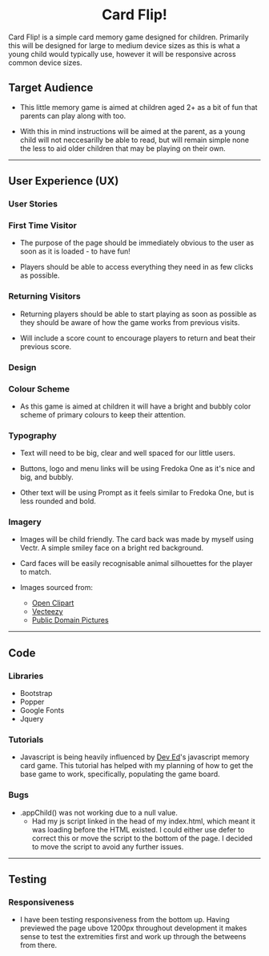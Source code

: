 <h1 align=center>Card Flip!</h1>

<p>Card Flip! is a simple card memory game designed for children. Primarily this will be designed for large to medium device sizes as this is what a young child would typically use, however it will be responsive across common device sizes. </p>


## Target Audience

* This little memory game is aimed at children aged 2+ as a bit of fun that parents can play along with too.

* With this in mind instructions will be aimed at the parent, as a young child will not neccesarilly be able to read, but will remain simple none the less to aid older children that may be playing on their own.

<hr>

## User Experience (UX)

### User Stories

### First Time Visitor

* The purpose of the page should be immediately obvious to the user as soon as it is loaded - to have fun!

* Players should be able to access everything they need in as few clicks as possible.

### Returning Visitors

* Returning players should be able to start playing as soon as possible as they should be aware of how the game works from previous visits.

* Will include a score count to encourage players to return and beat their previous score.

### Design

### Colour Scheme

* As this game is aimed at children it will have a bright and bubbly color scheme of primary colours to keep their attention.

### Typography

* Text will need to be big, clear and well spaced for our little users.

* Buttons, logo and menu links will be using Fredoka One as it's nice and big, and bubbly.

* Other text will be using Prompt as it feels similar to Fredoka One, but is less rounded and bold.

### Imagery

* Images will be child friendly. The card back was made by myself using Vectr. A simple smiley face on a bright red background.

* Card faces will be easily recognisable animal silhouettes for the player to match.

* Images sourced from:
    * [Open Clipart](http://openclipart.org)
    * [Vecteezy](http://vecteezy.com)
    * [Public Domain Pictures](http://publicdomainpictures.net)

<hr>

## Code

### Libraries

 * Bootstrap
 * Popper
 * Google Fonts
 * Jquery

 ### Tutorials

 * Javascript is being heavily influenced by [Dev Ed](https://www.youtube.com/watch?v=-tlb4tv4mC4&t=580s)'s javascript memory card game. This tutorial has helped with my planning of how to get the base game to work, specifically, populating the game board.

### Bugs

* .appChild() was not working due to a null value.
    * Had my js script linked in the head of my index.html, which meant it was loading before the HTML existed. I could either use defer to correct this or move the script to the bottom of the page. I decided to move the script to avoid any further issues.

 <hr>

## Testing

### Responsiveness

* I have been testing responsiveness from the bottom up. Having previewed the page ubove 1200px throughout development it makes sense to test the extremities first and work up through the betweens from there.
